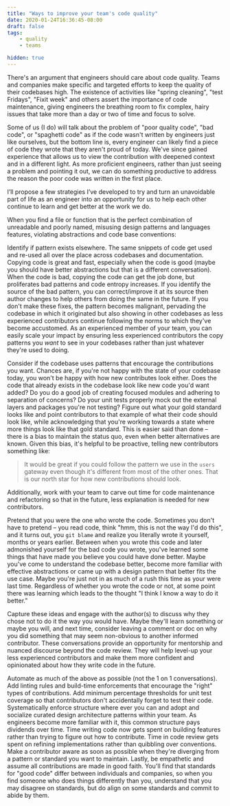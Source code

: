 ```yaml
---
title: "Ways to improve your team's code quality"
date: 2020-01-24T16:36:45-08:00
draft: false
tags:
    - quality
    - teams

hidden: true
---
```


There's an argument that engineers should care about code quality.
Teams and companies make specific and targeted efforts to keep the quality of their codebases high.
The existence of activities like "spring cleaning", "test Fridays", "Fixit week" and others assert the importance of code maintenance, giving engineers the breathing room to fix complex, hairy issues that take more than a day or two of time and focus to solve.

Some of us (I do) will talk about the problem of "poor quality code", "bad code", or "spaghetti code" as if the code wasn't written by engineers just like ourselves, but the bottom line is, every engineer can likely find a piece of code they wrote that they aren't proud of today.
We've since gained experience that allows us to view the contribution with deepened context and in a different light.
As more proficient engineers, rather than just seeing a problem and pointing it out, we can do something productive to address the reason the poor code was written in the first place.


I’ll propose a few strategies I’ve developed to try and turn an unavoidable part of life as an engineer into an opportunity for us to help each other continue to learn and get better at the work we do.

When you find a file or function that is the perfect combination of unreadable and poorly named, misusing design patterns and languages features, violating abstractions and code base conventions:

Identify if pattern exists elsewhere.
The same snippets of code get used and re-used all over the place across codebases and documentation.
Copying code is great and fast, especially when the code is good (maybe you should have better abstractions but that is a different conversation).
When the code is bad, copying the code can get the job done, but proliferates bad patterns and code entropy increases.
If you identify the source of the bad pattern, you can correct/improve it at its source then author changes to help others from doing the same in the future.
If you don't make these fixes, the pattern becomes malignant, pervading the codebase in which it originated but also showing in other codebases as less experienced contributors continue following the norms to which they've become accustomed.
As an experienced member of your team, you can easily scale your impact by ensuring less experienced contributors the copy patterns you _want_ to see in your codebases rather than just whatever they're used to doing.

Consider if the codebase uses patterns that encourage the contributions you want.
Chances are, if you're not happy with the state of your codebase today, you won't be happy with how new contributes look either.
Does the code that already exists in the codebase look like new code you'd want added?
Do you do a good job of creating focused modules and adhering to separation of concerns?
Do your unit tests properly mock out the external layers and packages you're not testing?
Figure out what your gold standard looks like and point contributors to that example of what their code should look like, while acknowledging that you're working towards a state where more things look like that gold standard.
This is easier said than done – there is a bias to maintain the status quo, even when better alternatives are known.
Given this bias, it's helpful to be proactive, telling new contributors something like:
    
> It would be great if you could follow the pattern we use in the `users` gateway even though it's different from most of the other ones. That is our north star for how new contributions should look.

Additionally, work with your team to carve out time for code maintenance and refactoring so that in the future, less explanation is needed for new contributors.

Pretend that you were the one who wrote the code.
Sometimes you don't have to pretend – you read code, think "hmm, this is not the way I'd do this", and it turns out, you `git blame` and realize you literally wrote it yourself, months or years earlier.
Between when you wrote this code and later admonished yourself for the bad code you wrote, you've learned some things that have made you believe you could have done better.
Maybe you've come to understand the codebase better, become more familiar with effective abstractions or came up with a design pattern that better fits the use case.
Maybe you're just not in as much of a rush this time as your were last time.
Regardless of whether you wrote the code or not, at some point there was learning which leads to the thought "I think I know a way to do it better."

Capture these ideas and engage with the author(s) to discuss why they chose not to do it the way you would have.
Maybe they'll learn something or maybe you will, and next time, consider leaving a comment or doc on why you did something that may seem non-obvious to another informed contributor.
These conversations provide an opportunity for mentorship and nuanced discourse beyond the code review.
They will help level-up your less experienced contributors and make them more confident and opinionated about how they write code in the future.

Automate as much of the above as possible (not the 1 on 1 conversations).
Add linting rules and build-time enforcements that encourage the "right" types of contributions.
Add minimum percentage thresholds for unit test coverage so that contributors don't accidentally forget to test their code.
Systematically enforce structure where ever you can and adopt and socialize curated design architecture patterns within your team.
As engineers become more familiar with it, this common structure pays dividends over time.
Time writing code now gets spent on building features rather than trying to figure out how to contribute.
Time in code review gets spent on refining implementations rather than quibbling over conventions.
Make a contributor aware as soon as possible when they're diverging from a pattern or standard you want to maintain.
Lastly, be empathetic and assume all contributions are made in good faith.
You'll find that standards for "good code" differ between individuals and companies, so when you find someone who does things differently than you, understand that you may disagree on standards, but do align on some standards and commit to abide by them.
